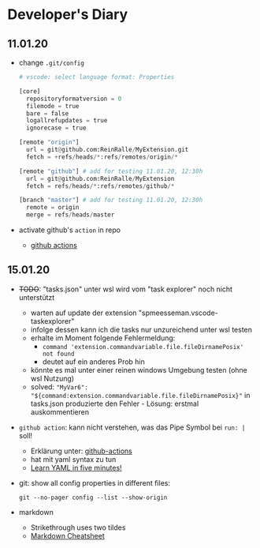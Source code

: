 # Developer's Diary

## 11.01.20

* change `.git/config`

  ```python
  # vscode: select language format: Properties

  [core]
  	repositoryformatversion = 0
  	filemode = true
  	bare = false
  	logallrefupdates = true
  	ignorecase = true

  [remote "origin"]
  	url = git@github.com:ReinRalle/MyExtension.git
  	fetch = +refs/heads/*:refs/remotes/origin/*

  [remote "github"] # add for testing 11.01.20, 12:30h
  	url = git@github.com:ReinRalle/MyExtension
  	fetch = refs/heads/*:refs/remotes/github/*

  [branch "master"] # add for testing 11.01.20, 12:30h
  	remote = origin
  	merge = refs/heads/master
  ```

* activate github's `action` in repo

  * [github actions](https://help.github.com/en/actions)

## 15.01.20

* ~~TODO~~: "tasks.json" unter wsl wird vom "task explorer" noch nicht unterstützt
	* warten auf update der extension "spmeesseman.vscode-taskexplorer"
	* infolge dessen kann ich die tasks nur unzureichend unter wsl testen
	* erhalte im Moment folgende Fehlermeldung:
		* `command 'extension.commandvariable.file.fileDirnamePosix' not found`
		* deutet auf ein anderes Prob hin
	* könnte es mal unter einer reinen windows Umgebung testen (ohne wsl Nutzung)
	* solved: `"MyVar6": "${command:extension.commandvariable.file.fileDirnamePosix}"` in tasks.json produzierte den Fehler - Lösung: erstmal auskommentieren

* `github action`: kann nicht verstehen, was das Pipe Symbol bei `run: |` soll!
	* Erklärung unter: [github-actions](https://dev.to/bnb/an-unintentionally-comprehensive-introduction-to-github-actions-ci-blm)
	* hat mit yaml syntax zu tun
	* [Learn YAML in five minutes!](https://www.codeproject.com/Articles/1214409/Learn-YAML-in-five-minutes)

* git: show all config properties in different files:

  `git --no-pager config --list --show-origin`

* markdown
	* Strikethrough uses two tildes
	* [Markdown Cheatsheet](https://github.com/adam-p/markdown-here/wiki/Markdown-Cheatsheet)